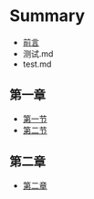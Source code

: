 # Summary

* [前言](README.md)
* 测试.md
* test.md

## 第一章

* [第一节](第一章/Section1.md)
* [第二节](第一章/Section2.md)

## 第二章


* [第二章](section1.md)

